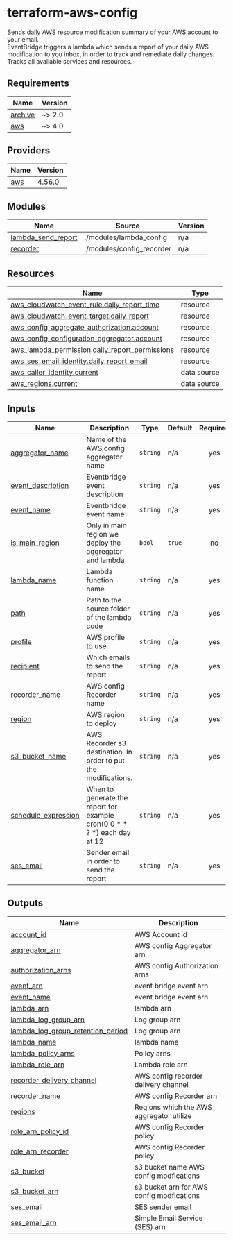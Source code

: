 # terraform-aws-config
Sends daily AWS resource modification summary of your AWS account to your email.  
EventBridge triggers a lambda which sends a report of your daily AWS modification to you inbox, in order to track and remediate daily changes.  
Tracks all available services and resources.

## Requirements

| Name | Version |
|------|---------|
| <a name="requirement_archive"></a> [archive](#requirement\_archive) | ~> 2.0 |
| <a name="requirement_aws"></a> [aws](#requirement\_aws) | ~> 4.0 |

## Providers

| Name | Version |
|------|---------|
| <a name="provider_aws"></a> [aws](#provider\_aws) | 4.56.0 |

## Modules

| Name | Source | Version |
|------|--------|---------|
| <a name="module_lambda_send_report"></a> [lambda\_send\_report](#module\_lambda\_send\_report) | ./modules/lambda_config | n/a |
| <a name="module_recorder"></a> [recorder](#module\_recorder) | ./modules/config_recorder | n/a |

## Resources

| Name | Type |
|------|------|
| [aws_cloudwatch_event_rule.daily_report_time](https://registry.terraform.io/providers/hashicorp/aws/latest/docs/resources/cloudwatch_event_rule) | resource |
| [aws_cloudwatch_event_target.daily_report](https://registry.terraform.io/providers/hashicorp/aws/latest/docs/resources/cloudwatch_event_target) | resource |
| [aws_config_aggregate_authorization.account](https://registry.terraform.io/providers/hashicorp/aws/latest/docs/resources/config_aggregate_authorization) | resource |
| [aws_config_configuration_aggregator.account](https://registry.terraform.io/providers/hashicorp/aws/latest/docs/resources/config_configuration_aggregator) | resource |
| [aws_lambda_permission.daily_report_permissions](https://registry.terraform.io/providers/hashicorp/aws/latest/docs/resources/lambda_permission) | resource |
| [aws_ses_email_identity.daily_report_email](https://registry.terraform.io/providers/hashicorp/aws/latest/docs/resources/ses_email_identity) | resource |
| [aws_caller_identity.current](https://registry.terraform.io/providers/hashicorp/aws/latest/docs/data-sources/caller_identity) | data source |
| [aws_regions.current](https://registry.terraform.io/providers/hashicorp/aws/latest/docs/data-sources/regions) | data source |

## Inputs

| Name | Description | Type | Default | Required |
|------|-------------|------|---------|:--------:|
| <a name="input_aggregator_name"></a> [aggregator\_name](#input\_aggregator\_name) | Name of the AWS config aggregator name | `string` | n/a | yes |
| <a name="input_event_description"></a> [event\_description](#input\_event\_description) | Eventbridge event description | `string` | n/a | yes |
| <a name="input_event_name"></a> [event\_name](#input\_event\_name) | Eventbridge event name | `string` | n/a | yes |
| <a name="input_is_main_region"></a> [is\_main\_region](#input\_is\_main\_region) | Only in main region we deploy the aggregator and lambda | `bool` | `true` | no |
| <a name="input_lambda_name"></a> [lambda\_name](#input\_lambda\_name) | Lambda function name | `string` | n/a | yes |
| <a name="input_path"></a> [path](#input\_path) | Path to the source folder of the lambda code | `string` | n/a | yes |
| <a name="input_profile"></a> [profile](#input\_profile) | AWS profile to use | `string` | n/a | yes |
| <a name="input_recipient"></a> [recipient](#input\_recipient) | Which emails to send the report | `string` | n/a | yes |
| <a name="input_recorder_name"></a> [recorder\_name](#input\_recorder\_name) | AWS config Recorder name | `string` | n/a | yes |
| <a name="input_region"></a> [region](#input\_region) | AWS region to deploy | `string` | n/a | yes |
| <a name="input_s3_bucket_name"></a> [s3\_bucket\_name](#input\_s3\_bucket\_name) | AWS Recorder s3 destination. In order to put the modifications. | `string` | n/a | yes |
| <a name="input_schedule_expression"></a> [schedule\_expression](#input\_schedule\_expression) | When to generate the report for example cron(0 0 * * ? *) each day at 12 | `string` | n/a | yes |
| <a name="input_ses_email"></a> [ses\_email](#input\_ses\_email) | Sender email in order to send the report | `string` | n/a | yes |

## Outputs

| Name | Description |
|------|-------------|
| <a name="output_account_id"></a> [account\_id](#output\_account\_id) | AWS Account id |
| <a name="output_aggregator_arn"></a> [aggregator\_arn](#output\_aggregator\_arn) | AWS config Aggregator arn |
| <a name="output_authorization_arns"></a> [authorization\_arns](#output\_authorization\_arns) | AWS config Authorization arns |
| <a name="output_event_arn"></a> [event\_arn](#output\_event\_arn) | event bridge event arn |
| <a name="output_event_name"></a> [event\_name](#output\_event\_name) | event bridge event arn |
| <a name="output_lambda_arn"></a> [lambda\_arn](#output\_lambda\_arn) | lambda arn |
| <a name="output_lambda_log_group_arn"></a> [lambda\_log\_group\_arn](#output\_lambda\_log\_group\_arn) | Log group arn |
| <a name="output_lambda_log_group_retention_period"></a> [lambda\_log\_group\_retention\_period](#output\_lambda\_log\_group\_retention\_period) | Log group arn |
| <a name="output_lambda_name"></a> [lambda\_name](#output\_lambda\_name) | lambda name |
| <a name="output_lambda_policy_arns"></a> [lambda\_policy\_arns](#output\_lambda\_policy\_arns) | Policy arns |
| <a name="output_lambda_role_arn"></a> [lambda\_role\_arn](#output\_lambda\_role\_arn) | Lambda role arn |
| <a name="output_recorder_delivery_channel"></a> [recorder\_delivery\_channel](#output\_recorder\_delivery\_channel) | AWS config recorder delivery channel |
| <a name="output_recorder_name"></a> [recorder\_name](#output\_recorder\_name) | AWS config Recorder arn |
| <a name="output_regions"></a> [regions](#output\_regions) | Regions which the AWS aggregator utilize |
| <a name="output_role_arn_policy_id"></a> [role\_arn\_policy\_id](#output\_role\_arn\_policy\_id) | AWS config Recorder policy |
| <a name="output_role_arn_recorder"></a> [role\_arn\_recorder](#output\_role\_arn\_recorder) | AWS config Recorder policy |
| <a name="output_s3_bucket"></a> [s3\_bucket](#output\_s3\_bucket) | s3 bucket name AWS config modfications |
| <a name="output_s3_bucket_arn"></a> [s3\_bucket\_arn](#output\_s3\_bucket\_arn) | s3 bucket arn for AWS config modfications |
| <a name="output_ses_email"></a> [ses\_email](#output\_ses\_email) | SES sender email |
| <a name="output_ses_email_arn"></a> [ses\_email\_arn](#output\_ses\_email\_arn) | Simple Email Service (SES) arn |